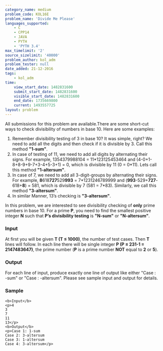 ```yaml
---
category_name: medium
problem_code: KOL16E
problem_name: 'Divide Me Please'
languages_supported:
    - C
    - CPP14
    - JAVA
    - PYTH
    - 'PYTH 3.4'
max_timelimit: '2'
source_sizelimit: '40000'
problem_author: kol_adm
problem_tester: null
date_added: 21-12-2016
tags:
    - kol_adm
time:
    view_start_date: 1482831600
    submit_start_date: 1482831600
    visible_start_date: 1482831600
    end_date: 1735669800
    current: 1493557725
layout: problem
---
```

All submissions for this problem are available.There are some short-cut ways to check divisibility of numbers in base 10. Here are some examples:

1. Remember divisibility testing of 3 in base 10? It was simple, right? We need to add all the digits and then check if it is divisible by 3. Call this method **"1-sum"**.
2. In case of testing of 11, we need to add all digits by alternating their signs. For example, 1354379988104 = 11\*123125453464 and (4-0+1-8+8-9+9-7+3-4+5-3+1) = 0, which is divisible by 11 (0 = 0\*11). Lets call this method **"1-altersum"**.
3. In case of 7, we need to add all 3-digit-groups by alternating their signs. For example, **8**618**727**529**993** = 7\*1231246789999 and (**993**-529+**727**-618+**8**) = 581, which is divisible by 7 (581 = 7\*83). Similarly, we call this method **"3-altersum"**.
4. In similar Manner, 13’s checking is **"3-altersum"**.

In this problem, we are interested to see divisibility checking of **only** prime numbers in base 10. For a prime **P**, you need to find the smallest positive integer **N** such that **P’s divisibility testing** is **"N-sum"** or **"N-altersum"**.

### Input

At first you will be given **T (T ≤ 1000)**, the number of test cases. Then **T** lines will follow. In each line there will be single integer **P (P ≤ 231-1 = 2147483647)**, the prime number (**P** is a prime number **NOT** equal to **2** or **5**).

### Output

For each line of input, produce exactly one line of output like either "Case <test-case>: <N>-sum" or "Case <test-case>: <N>-altersum". Please see sample input and output for details.

### Sample

 ```
<b>Input</b>
<p>4
3
7
11
13</p>
<b>Output</b>
<p>Case 1: 1-sum
Case 2: 3-altersum
Case 3: 1-altersum
Case 4: 3-altersum</p>

```